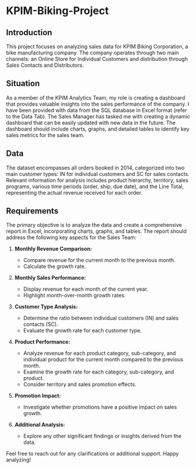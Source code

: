 # KPIM-Biking-Project

## Introduction

This project focuses on analyzing sales data for KPIM Biking Corporation, a bike manufacturing company. The company operates through two main channels: an Online Store for Individual Customers and distribution through Sales Contacts and Distributors.

## Situation

As a member of the KPIM Analytics Team, my role is creating a dashboard that provides valuable insights into the sales performance of the company. I have been provided with data from the SQL database in Excel format (refer to the Data Tab). The Sales Manager has tasked me with creating a dynamic dashboard that can be easily updated with new data in the future. The dashboard should include charts, graphs, and detailed tables to identify key sales metrics for the sales team.

## Data

The dataset encompasses all orders booked in 2014, categorized into two main customer types: IN for individual customers and SC for sales contacts. Relevant information for analysis includes product hierarchy, territory, sales programs, various time periods (order, ship, due date), and the Line Total, representing the actual revenue received for each order.

## Requirements

The primary objective is to analyze the data and create a comprehensive report in Excel, incorporating charts, graphs, and tables. The report should address the following key aspects for the Sales Team:

1. **Monthly Revenue Comparison:**
   - Compare revenue for the current month to the previous month.
   - Calculate the growth rate.

2. **Monthly Sales Performance:**
   - Display revenue for each month of the current year.
   - Highlight month-over-month growth rates.

3. **Customer Type Analysis:**
   - Determine the ratio between individual customers (IN) and sales contacts (SC).
   - Evaluate the growth rate for each customer type.

4. **Product Performance:**
   - Analyze revenue for each product category, sub-category, and individual product for the current month compared to the previous month.
   - Examine the growth rate for each category, sub-category, and product.
   - Consider territory and sales promotion effects.

5. **Promotion Impact:**
   - Investigate whether promotions have a positive impact on sales growth.

6. **Additional Analysis:**
   - Explore any other significant findings or insights derived from the data.

Feel free to reach out for any clarifications or additional support. Happy analyzing!
